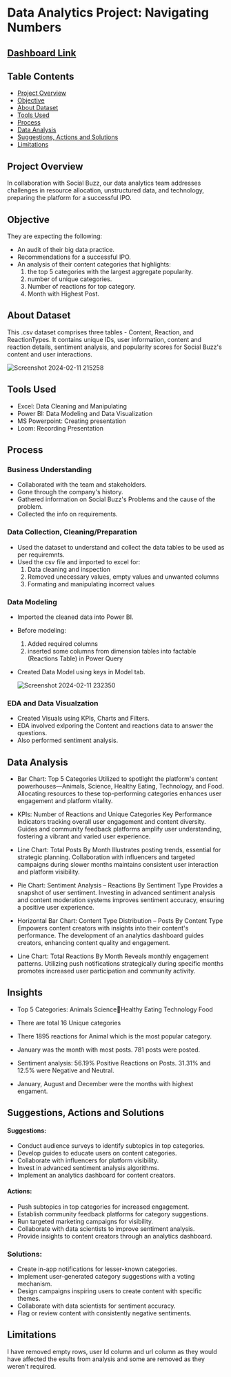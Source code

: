 # Data Analytics Project: Navigating Numbers

## [Dashboard Link](https://www.novypro.com/project/data-analytics-project-navigating-numbers)

## Table Contents

- [Project Overview](#Project-Overview)
- [Objective](#Objective)
- [About Dataset](#About-Dataset)
- [Tools Used](#Tools-Used)
- [Process](#Process)
- [Data Analysis](#Data-Analysis)
- [Suggestions, Actions and Solutions](#Suggestions-Actions-and-Solutions)
- [Limitations](#Limitations)

## Project Overview

In collaboration with Social Buzz, our data analytics team addresses challenges in resource allocation, unstructured data, and technology, preparing the platform for a successful IPO.

## Objective

They are expecting the following:
- An audit of their big data practice.
- Recommendations for a successful IPO.
- An analysis of their content categories that highlights:
  1. the top 5 categories with the largest aggregate popularity.
  2. number of unique categories.
  3. Number of reactions for top category.
  4. Month with Highest Post.

## About Dataset

This .csv dataset comprises three tables - Content, Reaction, and ReactionTypes. It contains unique IDs, user information, content and reaction details, sentiment analysis, and popularity scores for Social Buzz's content and user interactions.


![Screenshot 2024-02-11 215258](https://github.com/TripathiAmbrish/Data-Analysis-Project-at-Accenture/assets/139352292/1cfb6a9a-9a18-4cf2-aaa6-589464e24654)

## Tools Used

- Excel: Data Cleaning and Manipulating
- Power BI: Data Modeling and Data Visualization
- MS Powerpoint: Creating presentation
- Loom: Recording Presentation

## Process

### Business Understanding

- Collaborated with the team and stakeholders.
- Gone through the company's history.
- Gathered information on Social Buzz's Problems and the cause of the problem.
- Collected the info on requirements.

### Data Collection, Cleaning/Preparation

- Used the dataset to understand and collect the data tables to be used as per requiremnts.
- Used the csv file and imported to excel for:
  1. Data cleaning and inspection
  2. Removed unecessary values, empty values and unwanted columns
  3. Formating and manipulating incorrect values

### Data Modeling

- Imported the cleaned data into Power BI.
- Before modeling:
  1. Added required columns
  2. inserted some columns from dimension tables into factable (Reactions Table)
     in Power Query
- Created Data Model using keys in Model tab.

  ![Screenshot 2024-02-11 232350](https://github.com/TripathiAmbrish/Data-Analysis-Project-at-Accenture/assets/139352292/8f309676-3b4a-46ef-9faf-1ac634f21ca6)

### EDA and Data Visualzation

- Created Visuals using KPIs, Charts and Filters.
- EDA involved exlporing the Content and reactions data to answer the questions.
- Also performed sentiment analysis.

## Data Analysis

- Bar Chart: Top 5 Categories
Utilized to spotlight the platform's content powerhouses—Animals, Science, Healthy Eating, Technology, and Food. Allocating resources to these top-performing categories enhances user engagement and platform vitality.

- KPIs: Number of Reactions and Unique Categories
Key Performance Indicators tracking overall user engagement and content diversity. Guides and community feedback platforms amplify user understanding, fostering a vibrant and varied user experience.

- Line Chart: Total Posts By Month
Illustrates posting trends, essential for strategic planning. Collaboration with influencers and targeted campaigns during slower months maintains consistent user interaction and platform visibility.

- Pie Chart: Sentiment Analysis – Reactions By Sentiment Type
Provides a snapshot of user sentiment. Investing in advanced sentiment analysis and content moderation systems improves sentiment accuracy, ensuring a positive user experience.

- Horizontal Bar Chart: Content Type Distribution – Posts By Content Type
Empowers content creators with insights into their content's performance. The development of an analytics dashboard guides creators, enhancing content quality and engagement.

- Line Chart: Total Reactions By Month
Reveals monthly engagement patterns. Utilizing push notifications strategically during specific months promotes increased user participation and community activity.

## Insights

- Top 5 Categories:
  Animals
  ScienceHealthy Eating
  Technology
  Food

- There are total 16 Unique categories

- There 1895 reactions for Animal which is the most popular category.

- January was the month with most posts. 781 posts were posted.

- Sentiment analysis:
56.19% Positive Reactions on Posts.
31.31% and 12.5% were Negative and Neutral.

- January, August and December were the months with highest engament.


## Suggestions, Actions and Solutions

#### Suggestions:

- Conduct audience surveys to identify subtopics in top categories.
- Develop guides to educate users on content categories.
- Collaborate with influencers for platform visibility.
- Invest in advanced sentiment analysis algorithms.
- Implement an analytics dashboard for content creators.

#### Actions:

- Push subtopics in top categories for increased engagement.
- Establish community feedback platforms for category suggestions.
- Run targeted marketing campaigns for visibility.
- Collaborate with data scientists to improve sentiment analysis.
- Provide insights to content creators through an analytics dashboard.

### Solutions:

- Create in-app notifications for lesser-known categories.
- Implement user-generated category suggestions with a voting mechanism.
- Design campaigns inspiring users to create content with specific themes.
- Collaborate with data scientists for sentiment accuracy.
- Flag or review content with consistently negative sentiments.

## Limitations

I have removed empty rows, user Id column and url column as they would have affected the esults from analysis and some are removed as they weren't required.
